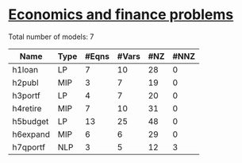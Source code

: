 #  [Economics and finance problems](https://examples.xpress.fico.com/example.pl?id=mosel_app_8)


Total number of models:   7

| Name     | Type | #Eqns | #Vars | #NZ | #NNZ |
|----------|------|-------|-------|-----|------|
| h1loan   | LP   | 7     | 10    | 28  | 0    |
| h2publ   | MIP  | 3     | 7     | 19  | 0    |
| h3portf  | LP   | 4     | 7     | 20  | 0    |
| h4retire | MIP  | 7     | 10    | 31  | 0    |
| h5budget | LP   | 13    | 25    | 48  | 0    |
| h6expand | MIP  | 6     | 6     | 29  | 0    |
| h7qportf | NLP  | 3     | 5     | 12  | 3    |